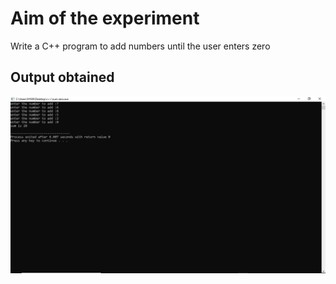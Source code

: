 # Aim of the experiment 
Write a C++ program to add numbers until the user enters zero

## Output obtained

![output](sum0out.png)

